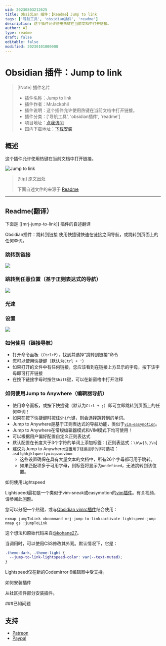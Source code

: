 ```yaml
---
uid: 20230803212625
title: Obsidian 插件：【Readme】Jump to link
tags: ['导航工具', 'obsidian插件', 'readme']
description: 这个插件允许使用热键在当前文档中打开链接。
author: AI
type: readme
draft: false
editable: false
modified: 20230101000000
---
```


# Obsidian 插件：Jump to link

> [!Note] 插件名片
> - 插件名称：Jump to link
> - 插件作者：MrJackphil
> - 插件说明：这个插件允许使用热键在当前文档中打开链接。
> - 插件分类：['导航工具', 'obsidian插件', 'readme']
> - 项目地址：[点我访问](https://github.com/mrjackphil/obsidian-jump-to-link)
> - 国内下载地址：[下载安装](https://pkmer.cn/products/plugin/pluginMarket/?mrj-jump-to-link)

## 概述

这个插件允许使用热键在当前文档中打开链接。

![Jump to link](https://cdn.pkmer.cn/covers/mrj-jump-to-link.png!pkmer)

> [!tip] 原文出处
> 
>下面自述文件的来源于 [Readme](https://ghproxy.net/https://raw.githubusercontent.com/mrjackphil/obsidian-jump-to-link/master/README.md)
> 

---

## Readme(翻译）

下面是 [[mrj-jump-to-link]] 插件的自述翻译



Obsidian插件：跳转到链接
使用快捷键快速在链接之间导航，或跳转到页面上的任何单词。

### 跳转到链接
![](https://user-images.githubusercontent.com/5632228/99727862-27fbee80-2a7e-11eb-8af2-7303cc177fca.png)

### 跳转到任意位置（基于正则表达式的导航）
![](https://raw.githubusercontent.com/mrjackphil/obsidian-jump-to-link/master/screenshots/jumptoanywhere.png)

### 光速

### 设置
![](./screenshots/settings.png)

### 如何使用（链接导航）
- 打开命令面板（`Ctrl+P`），找到并选择“跳转到链接”命令
- 您可以使用快捷键（默认为`Ctrl + '`）
- 如果打开的文件中有任何链接，您应该看到在链接上方显示的字母，按下该字母即可打开链接
- 在按下链接字母时按住`Shift`键，可以在新窗格中打开注释

### 如何使用Jump to Anywhere（编辑器导航）
- 使用命令面板，或按下快捷键（默认为`Ctrl + ;`）即可立即跳转到页面上的任何单词！
- 如果在按下快捷键时按住`Shift`键，则会选择跳转到的单词。
- Jump to Anywhere是基于正则表达式的导航功能，类似于[`vim-easymotion`](https://github.com/easymotion/vim-easymotion)。
- Jump to Anywhere在常规编辑器模式和VIM模式下均可使用！
- 可以根据用户偏好配置自定义正则表达式
- 默认配置在长度大于3个字符的单词上添加标签：[正则表达式：`\b\w{3,}\b`]
- 建议为Jump to Anywhere设置`用于链接提示的字符`选项：`asdfghhjklqwertyuiopzxcvbnm`
  - 这些设置确保在具有大量文本的文档中，所有26个字母都可用于跳转。
  - 如果匹配项多于可用字母，则标签将显示为`undefined`，无法跳转到该位置。

如何使用Lightspeed

Lightspeed最初是一个类似于vim-sneak或easymotion的[vim插件](https://github.com/ggandor/lightspeed.nvim)。有关视频，请参阅此[问题](https://github.com/mrjackphil/obsidian-jump-to-link/issues/35)。

您可以分配一个热键，或与[Obsidian vimrc插件](https://github.com/esm7/obsidian-vimrc-support)结合使用：

```vimrc
exmap jumpToLink obcommand mrj-jump-to-link:activate-lightspeed-jump
nmap gs :jumpToLink
```

这个想法和原始代码来自[@kohane27](https://github.com/mrjackphil/obsidian-jump-to-link/issues/35#issuecomment-1085905668)。

当调用时，可以使用CSS修改其外观。默认情况下，它是：

```css
.theme-dark, .theme-light {
  --jump-to-link-lightspeed-color: var(--text-muted);
}
```

Lightspeed仅在新的Codemirror 6编辑器中受支持。

如何安装插件

从社区插件部分安装插件。

###已知问题

## 支持

- [Patreon](https://patreon.com/mrjackphil)
- [Paypal](https://www.paypal.com/paypalme/mrjackphil)



